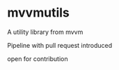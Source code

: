 # mvvmutils
A utility library from mvvm

Pipeline with pull request introduced

open for contribution

